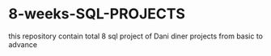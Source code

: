 # 8-weeks-SQL-PROJECTS
this repository contain total 8 sql project of Dani diner projects from basic to advance 
